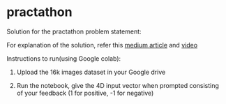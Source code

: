 # practathon
Solution for the practathon problem statement:

For explanation of the solution, refer this [medium article](https://medium.com/p/283d94f88542#9776-2eb9c8ae202b) and [video](https://www.youtube.com/watch?v=W4TuVaQqBhk)

Instructions to run(using Google colab):

1. Upload the 16k images dataset in your Google drive

2. Run the notebook, give the 4D input vector when prompted consisting of your feedback (1 for positive, -1 for negative)
